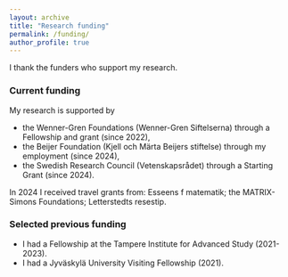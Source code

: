```yaml
---
layout: archive
title: "Research funding"
permalink: /funding/
author_profile: true
---
```


I thank the funders who support my research.

### Current funding

My research is supported by 
- the Wenner-Gren Foundations (Wenner-Gren Siftelserna) through a Fellowship and grant (since 2022),
- the Beijer Foundation (Kjell och Märta Beijers stiftelse) through my employment (since 2024),
- the Swedish Research Council (Vetenskapsrådet) through a Starting Grant (since 2024).
  
In 2024 I received travel grants from: Esseens f matematik; the MATRIX-Simons Foundations; Letterstedts resestip.
  
### Selected previous funding

- I had a Fellowship at the Tampere Institute for Advanced Study (2021-2023).
- I had a Jyväskylä University Visiting Fellowship (2021).

